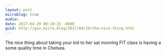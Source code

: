 ```yaml
---
layout: post
microblog: true
audio: 
date: 2017-04-29 08:10:33 -0600
guid: http://gio.micro.blog/2017/04/29/the-nice-thing.html
---
```

The nice thing about taking your kid to her sat morning FIT class is having a some quality time in Chelsea.
